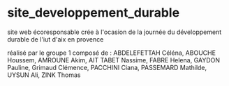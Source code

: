 # site_developpement_durable
site web écoresponsable crée à l'ocasion de la journée du développement durable de l'iut d'aix en provence

réalisé par  le groupe 1 composé de : ABDELEFETTAH Céléna, ABOUCHE Houssem, AMROUNE Akim, AIT TABET Nassime, FABRE Helena, GAYDON Pauline, Grimaud Clémence, PACCHINI Ciana, PASSEMARD Mathilde, UYSUN Ali, ZINK Thomas
